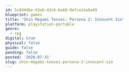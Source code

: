 ```yaml
---
id: 5c844dbe-d3e6-43c6-be60-9efca14a6a49
blueprint: games
title: 'Shin Megami Tensei: Persona 2: Innocent Sin'
platform: playstation-portable
genre:
  - rpg
digital: true
physical: false
guide: false
pending: false
posted: '2020-07-31'
slug: shin-megami-tensei-persona-2-innocent-sin
---
```


